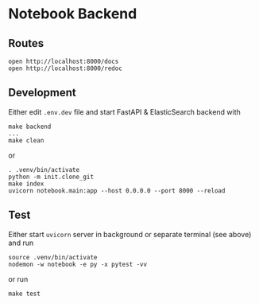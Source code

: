 # Notebook Backend

## Routes

    open http://localhost:8000/docs
    open http://localhost:8000/redoc

## Development

Either edit `.env.dev` file and start FastAPI & ElasticSearch backend with

    make backend
    ...
    make clean

or 

    . .venv/bin/activate
    python -m init.clone_git
    make index
    uvicorn notebook.main:app --host 0.0.0.0 --port 8000 --reload

## Test

Either start `uvicorn` server in background or separate terminal (see above) and run

    source .venv/bin/activate
    nodemon -w notebook -e py -x pytest -vv

or run

    make test


